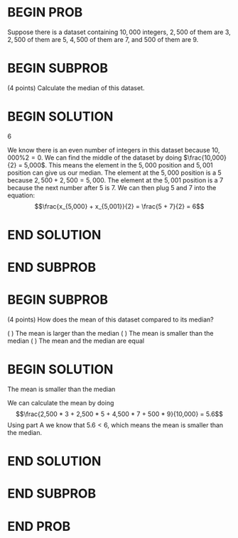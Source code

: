 # BEGIN PROB

Suppose there is a dataset containing $10,000$ integers, $2,500$ of them are $3$, $2,500$ of them are $5$, $4,500$ of them are $7$, and $500$ of them are $9$.

# BEGIN SUBPROB

(4 points) Calculate the median of this dataset.

# BEGIN SOLUTION

$6$

We know there is an even number of integers in this dataset because $10,000 \% 2 = 0$. We can find the middle of the dataset by doing $\frac{10,000}{2} = 5,000$. This means the element in the $5,000$ position and $5,001$ position can give us our median. The element at the $5,000$ position is a $5$ because $2,500 + 2,500 = 5,000$. The element at the $5,001$ position is a $7$ because the next number after $5$ is $7$. We can then plug $5$ and $7$ into the equation:
$$\frac{x_{5,000} + x_{5,001}}{2} = \frac{5 + 7}{2} = 6$$

# END SOLUTION

# END SUBPROB

# BEGIN SUBPROB

(4 points) How does the mean of this dataset compared to its median?

( ) The mean is larger than the median
( ) The mean is smaller than the median
( ) The mean and the median are equal

# BEGIN SOLUTION

The mean is smaller than the median

We can calculate the mean by doing $$\frac{2,500 * 3 + 2,500 * 5 + 4,500 * 7 + 500 * 9}{10,000} = 5.6$$ Using part A we know that $5.6 < 6$, which means the mean is smaller than the median.

# END SOLUTION

# END SUBPROB

# END PROB
